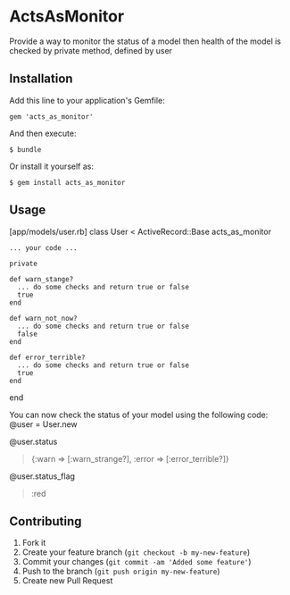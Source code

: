 # ActsAsMonitor

Provide a way to monitor the status of a model
then health of the model is checked by private method, defined by user

## Installation

Add this line to your application's Gemfile:

    gem 'acts_as_monitor'

And then execute:

    $ bundle

Or install it yourself as:

    $ gem install acts_as_monitor

## Usage

[app/models/user.rb]
  class User < ActiveRecord::Base
    acts_as_monitor
    
    ... your code ...
    
    private
    
    def warn_stange?
      ... do some checks and return true or false
      true
    end
    
    def warn_not_now?
      ... do some checks and return true or false
      false
    end
    
    def error_terrible?
      ... do some checks and return true or false
      true
    end
  end

You can now check the status of your model using the following code:
  @user = User.new
  
  @user.status
  > {:warn => [:warn_strange?], :error => [:error_terrible?]}
  
  @user.status_flag
  > :red

## Contributing

1. Fork it
2. Create your feature branch (`git checkout -b my-new-feature`)
3. Commit your changes (`git commit -am 'Added some feature'`)
4. Push to the branch (`git push origin my-new-feature`)
5. Create new Pull Request
